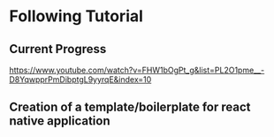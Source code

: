 # Following Tutorial

## Current Progress

https://www.youtube.com/watch?v=FHW1bOgPt_g&list=PL2O1pme__-D8YqwpprPmDibptgL9yyrqE&index=10

## Creation of a template/boilerplate for react native application
